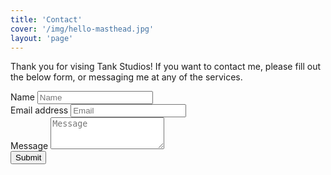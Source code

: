 ```yaml
---
title: 'Contact'
cover: '/img/hello-masthead.jpg'
layout: 'page'
---
```


Thank you for vising Tank Studios!  If you want to contact me, please fill out the below form, or messaging me at any of the services.
<form method="post" action="//formspree.io/ry.tankersley@gmail.com">
  <div class="form-group">
    <label for="nameInput">Name</label>
    <input type="text" name="nameInput" class="form-control" id="nameInput" placeholder="Name">
  </div>
  <div class="form-group">
    <label for="emailInput">Email address</label>
    <input type="email" name="emailInput" class="form-control" id="emailInput" placeholder="Email">
  </div>
  <div class="form-group">
    <label for="messageInput">Message</label>
    <textarea class="form-control" name="messageInput" id="messageInput" rows="3" placeholder="Message"></textarea>
  </div>
  <button type="submit" class="btn btn-primary">Submit</button>
</form>